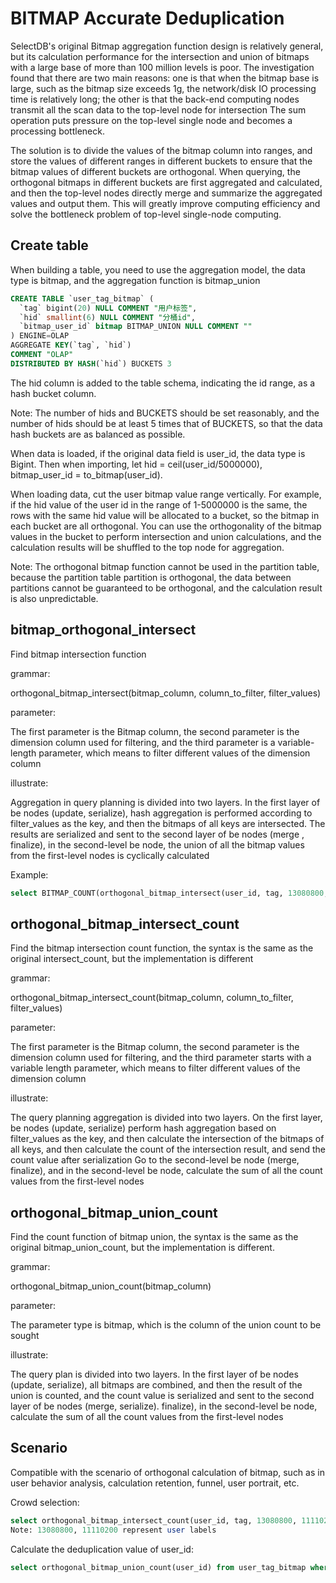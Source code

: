 # BITMAP Accurate Deduplication

SelectDB's original Bitmap aggregation function design is relatively general, but its calculation performance for the intersection and union of bitmaps with a large base of more than 100 million levels is poor. The investigation found that there are two main reasons: one is that when the bitmap base is large, such as the bitmap size exceeds 1g, the network/disk IO processing time is relatively long; the other is that the back-end computing nodes transmit all the scan data to the top-level node for intersection The sum operation puts pressure on the top-level single node and becomes a processing bottleneck.

The solution is to divide the values of the bitmap column into ranges, and store the values of different ranges in different buckets to ensure that the bitmap values of different buckets are orthogonal. When querying, the orthogonal bitmaps in different buckets are first aggregated and calculated, and then the top-level nodes directly merge and summarize the aggregated values and output them. This will greatly improve computing efficiency and solve the bottleneck problem of top-level single-node computing.

## Create table

When building a table, you need to use the aggregation model, the data type is bitmap, and the aggregation function is bitmap_union

```sql
CREATE TABLE `user_tag_bitmap` (
  `tag` bigint(20) NULL COMMENT "用户标签",
  `hid` smallint(6) NULL COMMENT "分桶id",
  `bitmap_user_id` bitmap BITMAP_UNION NULL COMMENT ""
) ENGINE=OLAP
AGGREGATE KEY(`tag`, `hid`)
COMMENT "OLAP"
DISTRIBUTED BY HASH(`hid`) BUCKETS 3
```



The hid column is added to the table schema, indicating the id range, as a hash bucket column.

Note: The number of hids and BUCKETS should be set reasonably, and the number of hids should be at least 5 times that of BUCKETS, so that the data hash buckets are as balanced as possible.

When data is loaded, if the original data field is user_id, the data type is Bigint. Then when importing, let hid = ceil(user_id/5000000), bitmap_user_id = to_bitmap(user_id).

When loading data, cut the user bitmap value range vertically. For example, if the hid value of the user id in the range of 1-5000000 is the same, the rows with the same hid value will be allocated to a bucket, so the bitmap in each bucket are all orthogonal. You can use the orthogonality of the bitmap values in the bucket to perform intersection and union calculations, and the calculation results will be shuffled to the top node for aggregation.

Note: The orthogonal bitmap function cannot be used in the partition table, because the partition table partition is orthogonal, the data between partitions cannot be guaranteed to be orthogonal, and the calculation result is also unpredictable.

## bitmap_orthogonal_intersect

Find bitmap intersection function

grammar:

orthogonal_bitmap_intersect(bitmap_column, column_to_filter, filter_values)

parameter:

The first parameter is the Bitmap column, the second parameter is the dimension column used for filtering, and the third parameter is a variable-length parameter, which means to filter different values of the dimension column

illustrate:

Aggregation in query planning is divided into two layers. In the first layer of be nodes (update, serialize), hash aggregation is performed according to filter_values as the key, and then the bitmaps of all keys are intersected. The results are serialized and sent to the second layer of be nodes (merge , finalize), in the second-level be node, the union of all the bitmap values from the first-level nodes is cyclically calculated

Example:

```sql
select BITMAP_COUNT(orthogonal_bitmap_intersect(user_id, tag, 13080800, 11110200)) from user_tag_bitmap  where tag in (13080800, 11110200);
```



## orthogonal_bitmap_intersect_count

Find the bitmap intersection count function, the syntax is the same as the original intersect_count, but the implementation is different

grammar:

orthogonal_bitmap_intersect_count(bitmap_column, column_to_filter, filter_values)

parameter:

The first parameter is the Bitmap column, the second parameter is the dimension column used for filtering, and the third parameter starts with a variable length parameter, which means to filter different values of the dimension column

illustrate:

The query planning aggregation is divided into two layers. On the first layer, be nodes (update, serialize) perform hash aggregation based on filter_values as the key, and then calculate the intersection of the bitmaps of all keys, and then calculate the count of the intersection result, and send the count value after serialization Go to the second-level be node (merge, finalize), and in the second-level be node, calculate the sum of all the count values from the first-level nodes

## orthogonal_bitmap_union_count

Find the count function of bitmap union, the syntax is the same as the original bitmap_union_count, but the implementation is different.

grammar:

orthogonal_bitmap_union_count(bitmap_column)

parameter:

The parameter type is bitmap, which is the column of the union count to be sought

illustrate:

The query plan is divided into two layers. In the first layer of be nodes (update, serialize), all bitmaps are combined, and then the result of the union is counted, and the count value is serialized and sent to the second layer of be nodes (merge, serialize). finalize), in the second-level be node, calculate the sum of all the count values from the first-level nodes

## Scenario

Compatible with the scenario of orthogonal calculation of bitmap, such as in user behavior analysis, calculation retention, funnel, user portrait, etc.

Crowd selection:

```sql
select orthogonal_bitmap_intersect_count(user_id, tag, 13080800, 11110200) from user_tag_bitmap where tag in (13080800, 11110200);
Note: 13080800, 11110200 represent user labels
```

Calculate the deduplication value of user_id:

```sql
select orthogonal_bitmap_union_count(user_id) from user_tag_bitmap where tag in (13080800, 11110200);
```